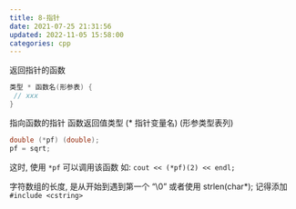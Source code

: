 ```yaml
---
title: 8-指针
date: 2021-07-25 21:31:56
updated: 2022-11-05 15:58:00
categories: cpp
---
```


返回指针的函数

```c
类型 * 函数名(形参表) {
 // xxx
}
```

指向函数的指针
函数返回值类型 (* 指针变量名) (形参类型表列)

```c
double (*pf) (double);
pf = sqrt;
```

这时, 使用 `*pf` 可以调用该函数
如: `cout << (*pf)(2) << endl;`

字符数组的长度, 是从开始到遇到第一个 “\0”
或者使用 strlen(char*); 记得添加 `#include <cstring>`
